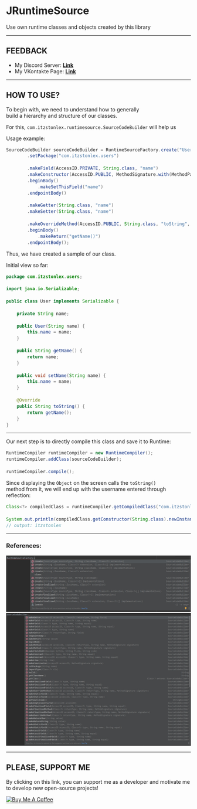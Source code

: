 # JRuntimeSource
Use own runtime classes and objects created by this library

---

## FEEDBACK

- My Discord Server: **[Link](https://discord.gg/GmT9pUy8af)**
- My VKontakte Page: **[Link](https://vk.com/itzstonlex)**

---

## HOW TO USE?

To begin with, we need to understand how to generally<br> 
build a hierarchy and structure of our classes.

For this, `com.itzstonlex.runtimesource.SourceCodeBuilder` will help us

Usage example:
```java
SourceCodeBuilder sourceCodeBuilder = RuntimeSourceFactory.create("User", new Class[]{Serializable.class})
        .setPackage("com.itzstonlex.users")

        .makeField(AccessID.PRIVATE, String.class, "name")
        .makeConstructor(AccessID.PUBLIC, MethodSignature.with(MethodParam.create(String.class, "name")))
        .beginBody()
            .makeSetThisField("name")
        .endpointBody()

        .makeGetter(String.class, "name")
        .makeSetter(String.class, "name")

        .makeOverrideMethod(AccessID.PUBLIC, String.class, "toString", MethodSignature.empty())
        .beginBody()
            .makeReturn("getName()")
        .endpointBody();
```


Thus, we have created a sample of our class.

Initial view so far:

```java
package com.itzstonlex.users;

import java.io.Serializable;

public class User implements Serializable {

    private String name;

    public User(String name) {
        this.name = name;
    }

    public String getName() {
        return name;
    }

    public void setName(String name) {
        this.name = name;
    }

    @Override
    public String toString() {
        return getName();
    }
}
```

---

Our next step is to directly compile this class and save it to Runtime:

```java
RuntimeCompiler runtimeCompiler = new RuntimeCompiler();
runtimeCompiler.addClass(sourceCodeBuilder);

runtimeCompiler.compile();
```

Since displaying the `Object` on the screen calls the `toString()`<br>
method from it, we will end up with the username entered through<br>
reflection:

```java
Class<?> compiledClass = runtimeCompiler.getCompiledClass("com.itzstonlex.users.User");

System.out.println(compiledClass.getConstructor(String.class).newInstance("itzstonlex"));
// output: itzstonlex
```

---

### References:

![RuntimeSourceFactory](references/RuntimeSorceFactory.jpg)
![SourceCodeBuilder](references/SourceCodeBuilder.jpg)

---

## PLEASE, SUPPORT ME


By clicking on this link, you can support me as a 
developer and motivate me to develop new open-source projects!

<a href="https://www.buymeacoffee.com/itzstonlex" target="_blank"><img src="https://www.buymeacoffee.com/assets/img/custom_images/orange_img.png" alt="Buy Me A Coffee" style="height: 41px !important;width: 174px !important;box-shadow: 0px 3px 2px 0px rgba(190, 190, 190, 0.5) !important;-webkit-box-shadow: 0px 3px 2px 0px rgba(190, 190, 190, 0.5) !important;" ></a>

